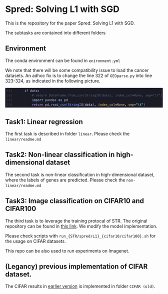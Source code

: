 # Spred: Solving L1 with SGD

This is the repository for the paper Spred: Solving L1 with SGD.

The subtasks are contained into different folders

## Environment

The conda environment can be found in `enironment.yml`

We note that there will be some compatibility issue to load the cancer datasets. An adhoc fix is to change the line 322 of `GEOparse.py` into line 323-324, as indicated in the following picture.

![Alt text](image.png)


## Task1: Linear regression

The first task is described in folder `linear`. Please check the `linear/readme.md`

## Task2: Non-linear classification in high-dimensional dataset

The second task is non-linear classification in high-dimensional dataset, where the labels of genes are predicted. Please check the `non-linear/readme.md`

## Task3: Image classification on CIFAR10 and CIFAR100

The third task is to leverage the training protocal of STR. The original repository can be found in [this link](https://github.com/RAIVNLab/STR). We modify the model implementation.

Please check scripts with `run_{STR/spred/L1}_{cifar10/cifar100}.sh` for the usage on CIFAR datasets.

This repo can be also used to run experiments on Imagenet.

## (Legancy) previous implementation of CIFAR dataset.

The CIFAR results in [earlier version](https://arxiv.org/abs/2210.01212v1) is implemented in folder `CIFAR (old)`.